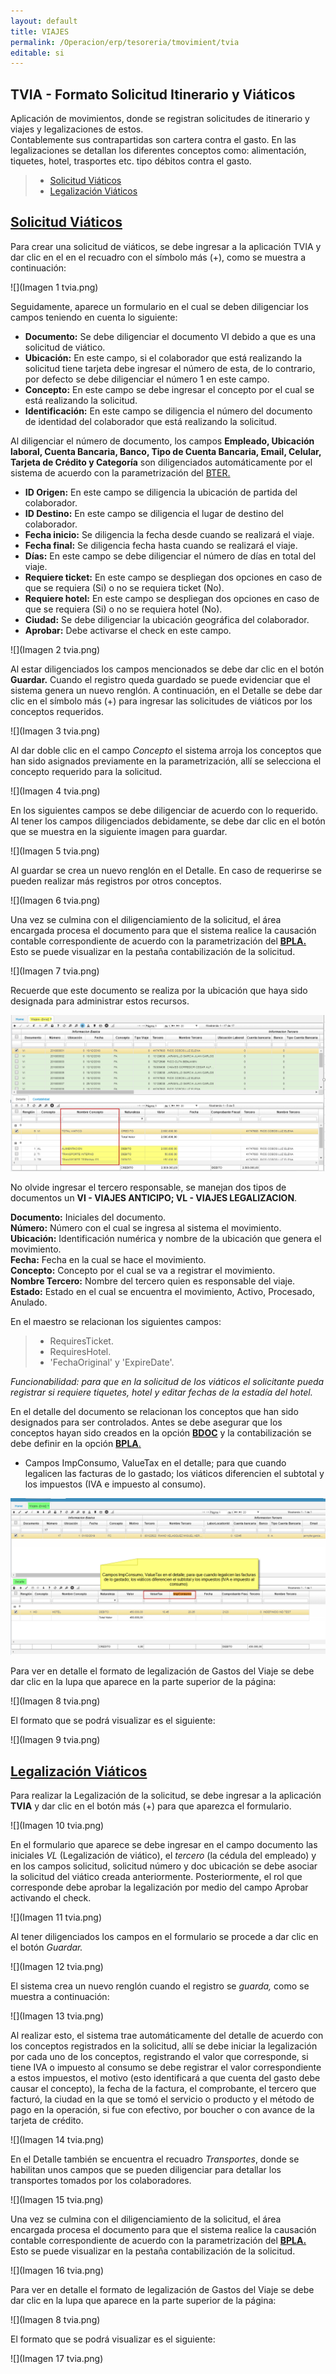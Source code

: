 ```yaml
---
layout: default
title: VIAJES
permalink: /Operacion/erp/tesoreria/tmovimient/tvia
editable: si
---
```


## TVIA - Formato Solicitud Itinerario y Viáticos 


Aplicación de movimientos, donde se registran solicitudes de itinerario y viajes y legalizaciones de estos.  
Contablemente sus contrapartidas son cartera contra el gasto. En las legalizaciones se detallan los diferentes conceptos como: alimentación, tiquetes, hotel, trasportes etc. tipo débitos contra el gasto.  

>+ [Solicitud Viáticos](http://docs.oasiscom.com/Operacion/erp/tesoreria/tmovimient/tvia#solicitud-viáticos)
>+ [Legalización Viáticos](http://docs.oasiscom.com/Operacion/erp/tesoreria/tmovimient/tvia#legalización-viáticos)

## [Solicitud Viáticos](http://docs.oasiscom.com/Operacion/erp/tesoreria/tmovimient/tvia#solicitud-viáticos)

Para crear una solicitud de viáticos, se debe ingresar a la aplicación TVIA y dar clic en el en el recuadro con el símbolo más (+), como se muestra a continuación: 

![](Imagen 1 tvia.png)

Seguidamente, aparece un formulario en el cual se deben diligenciar los campos teniendo en cuenta lo siguiente:

- **Documento:** Se debe diligenciar el documento VI debido a que es una solicitud de viático.  
- **Ubicación:** En este campo, si el colaborador que está realizando la solicitud tiene tarjeta debe ingresar el número de esta, de lo contrario, por defecto se debe diligenciar el número 1 en este campo.  
- **Concepto:** En este campo se debe ingresar el concepto por el cual se está realizando la solicitud.  
- **Identificación:** En este campo se diligencia el número del documento de identidad del colaborador que está realizando la solicitud.  

Al diligenciar el número de documento, los campos **Empleado, Ubicación laboral, Cuenta Bancaria, Banco, Tipo de Cuenta Bancaria, Email, Celular, Tarjeta de Crédito y Categoría** son diligenciados automáticamente por el sistema de acuerdo con la parametrización del [BTER.]()

- **ID Origen:** En este campo se diligencia la ubicación de partida del colaborador.  
- **ID Destino:** En este campo se diligencia el lugar de destino del colaborador.  
- **Fecha inicio:** Se diligencia la fecha desde cuando se realizará el viaje.  
- **Fecha final:** Se diligencia fecha hasta cuando se realizará el viaje.  
- **Días:** En este campo se debe diligenciar el número de días en total del viaje.  
- **Requiere ticket:** En este campo se despliegan dos opciones en caso de que se requiera (Si) o no se requiera ticket (No).  
- **Requiere hotel:** En este campo se despliegan dos opciones en caso de que se requiera (Si) o no se requiera hotel (No).  
- **Ciudad:** Se debe diligenciar la ubicación geográfica del colaborador.  
- **Aprobar:** Debe activarse el check en este campo.  

![](Imagen 2 tvia.png)

Al estar diligenciados los campos mencionados se debe dar clic en el botón **Guardar.** Cuando el registro queda guardado se puede evidenciar que el sistema genera un nuevo renglón. A continuación, en el Detalle se debe dar clic en el símbolo más (+) para ingresar las solicitudes de viáticos por los conceptos requeridos. 

![](Imagen 3 tvia.png)

Al dar doble clic en el campo *Concepto* el sistema arroja los conceptos que han sido asignados previamente en la parametrización, allí se selecciona el concepto requerido para la solicitud. 

![](Imagen 4 tvia.png)

En los siguientes campos se debe diligenciar de acuerdo con lo requerido.
Al tener los campos diligenciados debidamente, se debe dar clic en el botón que se muestra en la siguiente imagen para guardar.

![](Imagen 5 tvia.png)

Al guardar se crea un nuevo renglón en el Detalle. En caso de requerirse se pueden realizar más registros por otros conceptos. 

![](Imagen 6 tvia.png)

Una vez se culmina con el diligenciamiento de la solicitud, el área encargada procesa el documento para que el sistema realice la causación contable correspondiente de acuerdo con la parametrización del [**BPLA.**]() Esto se puede visualizar en la pestaña contabilización de la solicitud.

![](Imagen 7 tvia.png)

Recuerde que este documento se realiza por la ubicación que haya sido designada para administrar estos recursos.  

![](tvia1.png)

No olvide ingresar el tercero responsable, se manejan dos tipos de documentos un **VI - VIAJES ANTICIPO; VL - VIAJES LEGALIZACION**.

**Documento:** Iniciales del documento.  
**Número:** Número con el cual se ingresa al sistema el movimiento.  
**Ubicación:** Identificación numérica y nombre de la ubicación que genera el movimiento.  
**Fecha:** Fecha en la cual se hace el movimiento.  
**Concepto:** Concepto por el cual se va a registrar el movimiento.  
**Nombre Tercero:** Nombre del tercero quien es responsable del viaje.  
**Estado:** Estado en el cual se encuentra el movimiento, Activo, Procesado, Anulado.  

En el maestro se relacionan los siguientes campos:

>+ RequiresTicket.  
>+ RequiresHotel.  
>+ 'FechaOriginal' y 'ExpireDate'.  

*Funcionabilidad:  para que en la solicitud de los viáticos el solicitante pueda registrar si requiere tiquetes, hotel y editar fechas de la estadía del hotel.*  


En el detalle del documento se relacionan los conceptos que han sido designados para ser controlados. Antes se debe asegurar que los conceptos hayan sido creados en la opción [**BDOC**](http://docs.oasiscom.com/Operacion/common/bsistema/bdoc) y la contabilización se debe definir en la opción [**BPLA**.]()  


* Campos ImpConsumo, ValueTax en el detalle; para que cuando legalicen las facturas de lo gastado; los viáticos diferencien el subtotal y los impuestos (IVA e impuesto al consumo).  

![](tvia3.png)

Para ver en detalle el formato de legalización de Gastos del Viaje se debe dar clic en la lupa que aparece en la parte superior de la página:

![](Imagen 8 tvia.png)

El formato que se podrá visualizar es el siguiente:

![](Imagen 9 tvia.png)

## [Legalización Viáticos](http://docs.oasiscom.com/Operacion/erp/tesoreria/tmovimient/tvia#legalización-viáticos)

Para realizar la Legalización de la solicitud, se debe ingresar a la aplicación **TVIA** y dar clic en el botón más (+) para que aparezca el formulario.

![](Imagen 10 tvia.png)

En el formulario que aparece se debe ingresar en el campo documento las iniciales *VL* (Legalización de viático), el *tercero* (la cédula del empleado) y en los campos solicitud, solicitud número y doc ubicación se debe asociar la solicitud del viático creada anteriormente. Posteriormente, el rol que corresponde debe aprobar la legalización por medio del campo Aprobar activando el check. 

![](Imagen 11 tvia.png)

Al tener diligenciados los campos en el formulario se procede a dar clic en el botón *Guardar.*

![](Imagen 12 tvia.png)

El sistema crea un nuevo renglón cuando el registro se *guarda,* como se muestra a continuación: 

![](Imagen 13 tvia.png)

Al realizar esto, el sistema trae automáticamente del detalle de acuerdo con los conceptos registrados en la solicitud, allí se debe iniciar la legalización por cada uno de los conceptos, registrando el valor que corresponde, si tiene IVA o impuesto al consumo se debe registrar el valor correspondiente a estos impuestos, el motivo (esto identificará a que cuenta del gasto debe causar el concepto), la fecha de la factura, el comprobante, el tercero que facturó, la ciudad en la que se tomó el servicio o producto y el método de pago en la operación, si fue con efectivo, por boucher o con avance de la tarjeta de crédito.

![](Imagen 14 tvia.png)

En el Detalle también se encuentra el recuadro *Transportes*, donde se habilitan unos campos que se pueden diligenciar para detallar los transportes tomados por los colaboradores.

![](Imagen 15 tvia.png)

Una vez se culmina con el diligenciamiento de la solicitud, el área encargada procesa el documento para que el sistema realice la causación contable correspondiente de acuerdo con la parametrización del [**BPLA.**]() Esto se puede visualizar en la pestaña contabilización de la solicitud.

![](Imagen 16 tvia.png)

Para ver en detalle el formato de legalización de Gastos del Viaje se debe dar clic en la lupa que aparece en la parte superior de la página: 

![](Imagen 8 tvia.png)

El formato que se podrá visualizar es el siguiente: 

![](Imagen 17 tvia.png)























